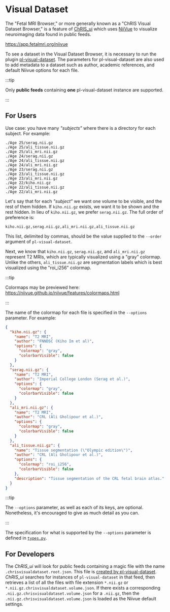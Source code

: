 # Visual Dataset

The "Fetal MRI Browser," or more generally known as a "ChRIS Visual Dataset Browser,"
is a feature of [ChRIS_ui](https://github.com/FNNDSC/ChRIS_ui) which uses
[NiiVue](https://github.com/niivue/niivue) to visualize neuroimaging data found in public feeds.

https://app.fetalmri.org/niivue

To see a dataset in the Visual Dataset Browser, it is necessary to run the plugin
[pl-visual-dataset](https://app.fetalmri.org/plugin/7).
The parameters for pl-visual-dataset are also used to add metadata to a dataset
such as author, academic references, and default Niivue options for each file.

:::tip

Only **public feeds** containing **one** pl-visual-dataset instance are supported.

:::

## For Users

Use case: you have many _"subjects"_ where there is a directory for each subject.
For example:

```
./Age 25/serag.nii.gz
./Age 25/ali_tissue.nii.gz
./Age 25/ali_mri.nii.gz
./Age 24/serag.nii.gz
./Age 24/ali_tissue.nii.gz
./Age 24/ali_mri.nii.gz
./Age 23/serag.nii.gz
./Age 23/ali_tissue.nii.gz
./Age 23/ali_mri.nii.gz
./Age 22/kiho.nii.gz
./Age 22/ali_tissue.nii.gz
./Age 22/ali_mri.nii.gz
```

Let's say that for each _"subject"_ we want one volume to be visible, and
the rest of them hidden. If `kiho.nii.gz` exists, we want it to be shown
and the rest hidden. In lieu of `kiho.nii.gz`, we prefer `serag.nii.gz`.
The full order of preference is:

```
kiho.nii.gz,serag.nii.gz,ali_mri.nii.gz,ali_tissue.nii.gz
```

This list, delimited by commas, should be the value supplied to the
`--order` argument of `pl-visual-dataset`.

Next, we know that `kiho.nii.gz`, `serag.nii.gz`, and `ali_mri.nii.gz`
represent T2 MRIs, which are typically visualized using a "gray" colormap.
Unlike the others, `ali_tissue.nii.gz` are segmentation labels which
is best visualized using the "roi_i256" colormap.

:::tip

Colormaps may be previewed here: https://niivue.github.io/niivue/features/colormaps.html

:::

The name of the colormap for each file is specified in the `--options` parameter.
For example:

```json
{
  "kiho.nii.gz": {
    "name": "T2 MRI",
    "author": "FNNDSC (Kiho Im et al)",
    "options": {
      "colormap": "gray",
      "colorbarVisible": false
    }
  },
  "serag.nii.gz": {
    "name": "T2 MRI",
    "author": "Imperial College London (Serag et al.)",
    "options": {
      "colormap": "gray",
      "colorbarVisible": false
    }
  },
  "ali_mri.nii.gz": {
    "name": "T2 MRI",
    "author": "CRL (Ali Gholipour et al.)",
    "options": {
      "colormap": "gray",
      "colorbarVisible": false
    }
  },
  "ali_tissue.nii.gz": {
    "name": "Tissue segmentation (\"Olympic edition\")",
    "author": "CRL (Ali Gholipour et al.)",
    "options": {
      "colormap": "roi_i256",
      "colorbarVisible": false
    },
    "description": "Tissue segmentation of the CRL fetal brain atlas."
  }
}
```

:::tip

The `--options` parameter, as well as each of its keys, are optional.
Nonetheless, it's encouraged to give as much detail as you can.

:::

The specification for what is supported by the `--options` parameter
is defined in [`types.py`](https://github.com/FNNDSC/pl-visual-dataset/blob/733926142a5f9d658e40d6ca04cfb855b0f847d6/pubchrisvisual/types.py).

## For Developers

The _ChRIS_ui_ will look for public feeds containing a magic file with the name `.chrisvisualdataset.root.json`.
This file is [created by pl-visual-dataset](https://github.com/FNNDSC/pl-visual-dataset/blob/733926142a5f9d658e40d6ca04cfb855b0f847d6/pubchrisvisual/one.py#L58).
_ChRIS_ui_ searches for instances of `pl-visual-dataset` in that feed, then retrieves a list of all the files
with file extension `*.nii.gz` or `*.nii.gz.chrisvisualdataset.volume.json`. If there exists a corresponding
`.nii.gz.chrisvisualdataset.volume.json` for a `.nii.gz`, then the `.nii.gz.chrisvisualdataset.volume.json`
is loaded as the Niivue default settings.
